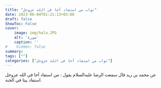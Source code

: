 ```yaml
---
title: "ثواب من استفاد أخا في الله عزوجل"
date: 2023-06-04T01:21:13+03:00
draft: false
ShowToc: False
cover:
    image: img/hala.JPG
    alt: 'صورة'
    caption: ''
#    hidden: false
summary: 
tags: [""]
categories: ["ثواب من استفاد أخا في الله عزوجل"]
---
```

عن محمد بن زيد قال سمعت الرضا
عليه‌السلام يقول : من استفاد أخا في الله عزوجل استفاد بيتا في الجنة.


